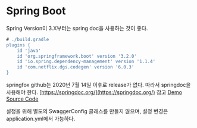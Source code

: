 # Spring Boot
Spring Version이 3.X부터는 spring doc을 사용하는 것이 좋다.

```groovy
# ./build.gradle
plugins {
	id 'java'
	id 'org.springframework.boot' version '3.2.0'
	id 'io.spring.dependency-management' version '1.1.4'
	id 'com.netflix.dgs.codegen' version '6.0.3'
}
```

springfox github는 2020년 7월 14일 이후로 release가 없다.
따라서 springdoc을 사용해야 한다.
[https://springdoc.org/](https://springdoc.org/) 참고
[Demo Source Code](https://github.com/springdoc/springdoc-openapi-demos/tree/2.x/demo-spring-boot-3-webmvc)

설정을 위해 별도의 SwaggerConfig 클래스를 만들지 않으며, 설정 변경은 application.yml에서 가능하다.